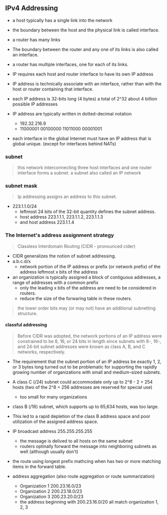 ## IPv4 Addressing

- a host typically has a single link into the network
- the boundary between the host and the physical link is called interface.
- a router has many links
- The boundary between the router and any one of its links is also called an interface.
- a router has multiple interfaces, one for each of its links.
- IP requires each host and router interface to have its own IP address
- IP address is technically associate with an interface, rather than with the host or router containing that interface.

- each IP address is 32-bits long (4 bytes) a total of 2^32 about 4 billion possible IP addresses

- IP address are typically written in dotted-decimal notation
  - 192.32.216.9
  - 11000001 00100000 11011000 00001001

- each interface in the global Internet must have an IP address that is global unique. (except for interfaces behind NATs)

### subnet
> this network interconnecting three host interfaces and one router interface forms a subnet.
> a subnet also called an IP network

### subnet mask
> Ip addressing assigns an address to this subnet.
- 223.1.1.0/24
  - leftmost 24 bits of the 32-bit quantity defines the subnet address.
  - host address 223.1.1.1, 223.1.1.2, 223.1.1.3
  - and host address 223.1.1.4

### The Internet's address assignment strategy
> Classless Interdomain Routing (CIDR - pronounced cider)
- CIDR generalizes the notion of subnet addressing.
- a.b.c.d/x
  - network portion of the IP address or prefix (or network prefix) of the address
    leftmost x bits of the address
- an organization is typically assigned a block of contiguous addresses, a range of addresses with a common prefix
  - only the leading x bits of the address are need to be considered in routers.
  - reduce the size of the forwaring table in these routers.
  
> the lower order bits may (or may not) have an additional subnetting structure.

#### classful addressing
> Before CIDR was adopted, the network portions of an IP address were constrained to be 8, 16, or 24 bits in length
> since subnets with 8-, 16-, and 24-bit subnet addresses were known as class A, B, and C networks, respectively. 
- The requirement that the subnet portion of an IP address be exactly 1, 2, or 3 bytes long turned out to be problematic for supporting the rapidly growing number of organizations with small and medium-sized subnets. 

- A class C (/24) subnet could accommodate only up to 2^8 - 2 = 254 hosts (two of the 2^8 = 256 addresses are reserved for special use)
  - too small for many organizations

- class B (/16) subnet, which supports up to 65,634 hosts, was too large.
- This led to a rapid depletion of the class B address space and poor utilization of the assigned address space.

- IP broadcast address 255.255.255.255
  - the message is delived to all hosts on the same subnet
  - routers optinally forward the message into neighboring subnets as well (although usually don't)
  
- the route using longest prefix mathcing when has two or more matching items in the forward table.

- address aggregation (also route aggregation or route summarization)
  - Organization 1 200.23.16.0/23
  - Organization 2 200.23.18.0/23
  - Organization 3 200.23.20.0/23
  - the address beginning with 200.23.16.0/20 all match organization 1, 2, 3
  
